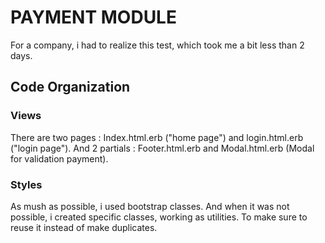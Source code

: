 # PAYMENT MODULE

For a company, i had to realize this test, which took me a bit less than 2 days.

## Code Organization
### Views

There are two pages : Index.html.erb ("home page") and login.html.erb ("login page"). And 2 partials : Footer.html.erb and Modal.html.erb (Modal for validation payment).

### Styles

As mush as possible, i used bootstrap classes. And when it was not possible, i created specific classes, working as utilities. To make sure to reuse it instead of make duplicates.

